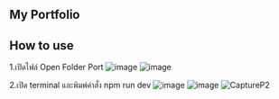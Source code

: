 My Portfolio
--------------------------------------------------------------
How to use
--------------------------------------------------------------
1.เปิดไฟล์ Open Folder Port
![image](https://github.com/KongPongthon/Port/assets/98639367/bfa638f8-1576-4858-94a9-857c0ec3881e)
![image](https://github.com/KongPongthon/Port/assets/98639367/9b5fd3b2-fc20-4823-a77c-0ed0e0cb549f)


2.เปิด terminal และพิมพ์คำสั่ง npm run dev
![image](https://github.com/KongPongthon/Port/assets/98639367/47cd5868-e65f-41a5-bb13-84ffd2331f02)
![image](https://github.com/KongPongthon/Port/assets/98639367/48559fd1-35d9-44aa-b6e8-d8a9c78c3f34)
![CaptureP2](https://github.com/KongPongthon/Port/assets/98639367/c5faa8f9-e714-405b-ab50-ae08724ab691)

